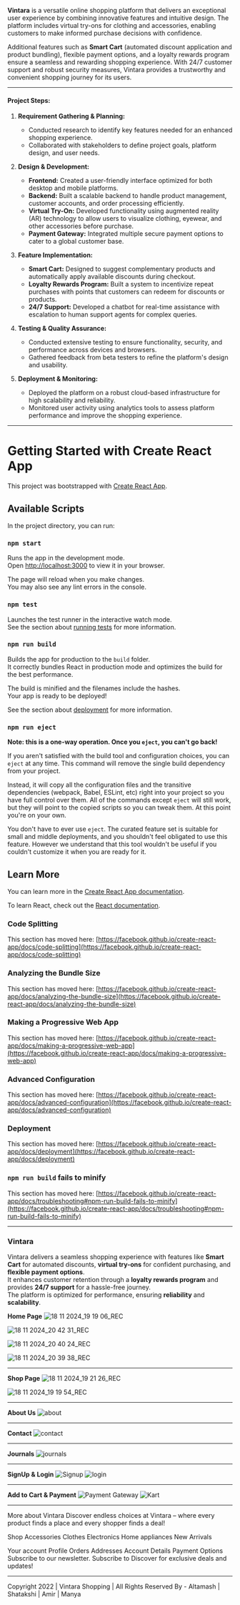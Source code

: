 **Vintara** is a versatile online shopping platform that delivers an exceptional user experience by combining innovative features and intuitive design. The platform includes virtual try-ons for clothing and accessories, enabling customers to make informed purchase decisions with confidence. 

Additional features such as **Smart Cart** (automated discount application and product bundling), flexible payment options, and a loyalty rewards program ensure a seamless and rewarding shopping experience. With 24/7 customer support and robust security measures, Vintara provides a trustworthy and convenient shopping journey for its users.

---

#### **Project Steps:**

1. **Requirement Gathering & Planning:**
   - Conducted research to identify key features needed for an enhanced shopping experience.
   - Collaborated with stakeholders to define project goals, platform design, and user needs.

2. **Design & Development:**
   - **Frontend:** Created a user-friendly interface optimized for both desktop and mobile platforms.
   - **Backend:** Built a scalable backend to handle product management, customer accounts, and order processing efficiently.
   - **Virtual Try-On:** Developed functionality using augmented reality (AR) technology to allow users to visualize clothing, eyewear, and other accessories before purchase.
   - **Payment Gateway:** Integrated multiple secure payment options to cater to a global customer base.

3. **Feature Implementation:**
   - **Smart Cart:** Designed to suggest complementary products and automatically apply available discounts during checkout.
   - **Loyalty Rewards Program:** Built a system to incentivize repeat purchases with points that customers can redeem for discounts or products.
   - **24/7 Support:** Developed a chatbot for real-time assistance with escalation to human support agents for complex queries.

4. **Testing & Quality Assurance:**
   - Conducted extensive testing to ensure functionality, security, and performance across devices and browsers.
   - Gathered feedback from beta testers to refine the platform's design and usability.

5. **Deployment & Monitoring:**
   - Deployed the platform on a robust cloud-based infrastructure for high scalability and reliability.
   - Monitored user activity using analytics tools to assess platform performance and improve the shopping experience.

-----------------------------------------------------------------------------------------------------------------------------------------------------------------------------------------------------------------

# Getting Started with Create React App

This project was bootstrapped with [Create React App](https://github.com/facebook/create-react-app).

## Available Scripts

In the project directory, you can run:

### `npm start`

Runs the app in the development mode.\
Open [http://localhost:3000](http://localhost:3000) to view it in your browser.

The page will reload when you make changes.\
You may also see any lint errors in the console.

### `npm test`

Launches the test runner in the interactive watch mode.\
See the section about [running tests](https://facebook.github.io/create-react-app/docs/running-tests) for more information.

### `npm run build`

Builds the app for production to the `build` folder.\
It correctly bundles React in production mode and optimizes the build for the best performance.

The build is minified and the filenames include the hashes.\
Your app is ready to be deployed!

See the section about [deployment](https://facebook.github.io/create-react-app/docs/deployment) for more information.

### `npm run eject`

**Note: this is a one-way operation. Once you `eject`, you can't go back!**

If you aren't satisfied with the build tool and configuration choices, you can `eject` at any time. This command will remove the single build dependency from your project.

Instead, it will copy all the configuration files and the transitive dependencies (webpack, Babel, ESLint, etc) right into your project so you have full control over them. All of the commands except `eject` will still work, but they will point to the copied scripts so you can tweak them. At this point you're on your own.

You don't have to ever use `eject`. The curated feature set is suitable for small and middle deployments, and you shouldn't feel obligated to use this feature. However we understand that this tool wouldn't be useful if you couldn't customize it when you are ready for it.

## Learn More

You can learn more in the [Create React App documentation](https://facebook.github.io/create-react-app/docs/getting-started).

To learn React, check out the [React documentation](https://reactjs.org/).

### Code Splitting

This section has moved here: [https://facebook.github.io/create-react-app/docs/code-splitting](https://facebook.github.io/create-react-app/docs/code-splitting)

### Analyzing the Bundle Size

This section has moved here: [https://facebook.github.io/create-react-app/docs/analyzing-the-bundle-size](https://facebook.github.io/create-react-app/docs/analyzing-the-bundle-size)

### Making a Progressive Web App

This section has moved here: [https://facebook.github.io/create-react-app/docs/making-a-progressive-web-app](https://facebook.github.io/create-react-app/docs/making-a-progressive-web-app)

### Advanced Configuration

This section has moved here: [https://facebook.github.io/create-react-app/docs/advanced-configuration](https://facebook.github.io/create-react-app/docs/advanced-configuration)

### Deployment

This section has moved here: [https://facebook.github.io/create-react-app/docs/deployment](https://facebook.github.io/create-react-app/docs/deployment)

### `npm run build` fails to minify

This section has moved here: [https://facebook.github.io/create-react-app/docs/troubleshooting#npm-run-build-fails-to-minify](https://facebook.github.io/create-react-app/docs/troubleshooting#npm-run-build-fails-to-minify)

-----------------------------------------------------------------------------------------------------------------------------------------------------------------------------------------------------------------
### Vintara

Vintara delivers a seamless shopping experience with features like **Smart Cart** for automated discounts, **virtual try-ons** for confident purchasing, and **flexible payment options**.  
It enhances customer retention through a **loyalty rewards program** and provides **24/7 support** for a hassle-free journey.  
The platform is optimized for performance, ensuring **reliability** and **scalability**.

**Home Page**
![18 11 2024_19 19 06_REC](https://github.com/user-attachments/assets/443cd037-30c9-4296-9236-10135a7472bd)

![18 11 2024_20 42 31_REC](https://github.com/user-attachments/assets/738c8355-c42b-4970-8767-51691ae45483)

![18 11 2024_20 40 24_REC](https://github.com/user-attachments/assets/6f4f766a-5646-4897-b9eb-536a66a36cad)

![18 11 2024_20 39 38_REC](https://github.com/user-attachments/assets/7b0e3cd8-5e3c-42ed-9d1f-6eafb292ba93)



-----------------------------------------------------------------------------------------------------------------------------------------------------------------------------------------------------------------

**Shop Page**
![18 11 2024_19 21 26_REC](https://github.com/user-attachments/assets/51beb204-ca45-4e18-af02-5edf2ef9ea9b)

![18 11 2024_19 19 54_REC](https://github.com/user-attachments/assets/6298f9de-2f4c-4edd-86e1-94fb7e0151f6)

-----------------------------------------------------------------------------------------------------------------------------------------------------------------------------------------------------------------
**About Us**
![about](https://github.com/user-attachments/assets/c7dabdb7-7de3-4171-b7fd-f7ed7279719a)

-----------------------------------------------------------------------------------------------------------------------------------------------------------------------------------------------------------------
**Contact**
![contact](https://github.com/user-attachments/assets/218f9f20-86f0-4024-845f-fe785041f3bd)

-----------------------------------------------------------------------------------------------------------------------------------------------------------------------------------------------------------------
**Journals**
![journals](https://github.com/user-attachments/assets/051b093b-6c4b-49bc-b4db-3dc687c2a8a0)

-----------------------------------------------------------------------------------------------------------------------------------------------------------------------------------------------------------------
**SignUp & Login**
![Signup](https://github.com/user-attachments/assets/9514796a-75a7-4df7-9209-a07d58dacddb)
![login](https://github.com/user-attachments/assets/2854983f-b87c-4b28-948f-8921b3121204)

-----------------------------------------------------------------------------------------------------------------------------------------------------------------------------------------------------------------
**Add to Cart & Payment**
![Payment Gateway](https://github.com/user-attachments/assets/c02c2b63-487e-4711-8d03-f02fd1bfea9d)
![Kart](https://github.com/user-attachments/assets/912d1a65-c07c-45da-93b2-3a8d8103d35c)

-----------------------------------------------------------------------------------------------------------------------------------------------------------------------------------------------------------------


More about Vintara
Discover endless choices at Vintara – where every product finds a place and every shopper finds a deal!

Shop
Accessories
Clothes
Electronics
Home appliances
New Arrivals

Your account
Profile
Orders
Addresses
Account Details
Payment Options
Subscribe to our newsletter.
Subscribe to Discover for exclusive deals and updates!

-----------------------------------------------------------------------------------------------------------------------------------------------------------------------------------------------------------------
Copyright 2022 | Vintara Shopping | All Rights Reserved By - Altamash | Shatakshi | Amir | Manya

